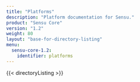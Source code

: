 ```yaml
---
title: "Platforms"
description: "Platform documentation for Sensu."
product: "Sensu Core"
version: "1.2"
weight: 80
layout: "base-for-directory-listing"
menu:
  sensu-core-1.2:
    identifier: platforms
---
```


{{< directoryListing >}}
